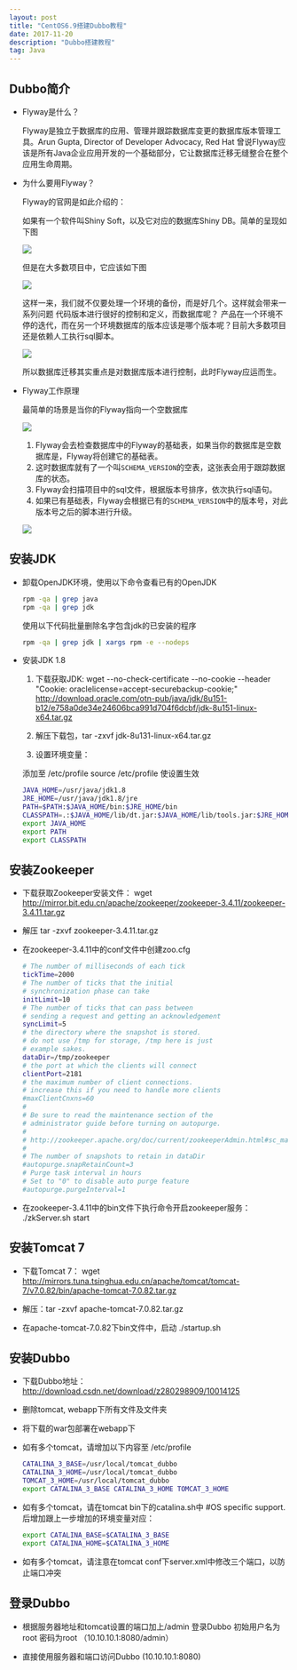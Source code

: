 ```yaml
---
layout: post
title: "CentOS6.9搭建Dubbo教程"
date: 2017-11-20
description: "Dubbo搭建教程"
tag: Java
---   
```

## Dubbo简介

- Flyway是什么？

	Flyway是独立于数据库的应用、管理并跟踪数据库变更的数据库版本管理工具。Arun Gupta, Director of Developer Advocacy, Red Hat 曾说Flyway应该是所有Java企业应用开发的一个基础部分，它让数据库迁移无缝整合在整个应用生命周期。

- 为什么要用Flyway？

	Flyway的官网是如此介绍的：
	
	如果有一个软件叫Shiny Soft，以及它对应的数据库Shiny DB。简单的呈现如下图  

	![](/blogImages/flywayshinny.jpg)

	但是在大多数项目中，它应该如下图
	
	![](/blogImages/flywaySchema.jpg)	

	这样一来，我们就不仅要处理一个环境的备份，而是好几个。这样就会带来一系列问题
	代码版本进行很好的控制和定义，而数据库呢？ 产品在一个环境不停的迭代，而在另一个环境数据库的版本应该是哪个版本呢？目前大多数项目还是依赖人工执行sql脚本。
	
	![](/blogImages/flywayshinnyDB.jpg)

	所以数据库迁移其实重点是对数据库版本进行控制，此时Flyway应运而生。

- Flyway工作原理

	最简单的场景是当你的Flyway指向一个空数据库
	
	![](/blogImages/EmptyDb.jpg)

	1. Flyway会去检查数据库中的Flyway的基础表，如果当你的数据库是空数据库是，Flyway将创建它的基础表。
	2. 这时数据库就有了一个叫`SCHEMA_VERSION`的空表，这张表会用于跟踪数据库的状态。
	3. Flyway会扫描项目中的sql文件，根据版本号排序，依次执行sql语句。
	4. 如果已有基础表，Flyway会根据已有的`SCHEMA_VERSION`中的版本号，对此版本号之后的脚本进行升级。

	![](/blogImages/Migration-1-2.jpg)

## 安装JDK

- 卸载OpenJDK环境，使用以下命令查看已有的OpenJDK

	```bash
	rpm -qa | grep java    
	rpm -qa | grep jdk   
	```

	使用以下代码批量删除名字包含jdk的已安装的程序
	```bash
	rpm -qa | grep jdk | xargs rpm -e --nodeps   
	```

 - 安装JDK 1.8
	 1. 下载获取JDK: wget --no-check-certificate --no-cookie --header "Cookie: oraclelicense=accept-securebackup-cookie;" http://download.oracle.com/otn-pub/java/jdk/8u151-b12/e758a0de34e24606bca991d704f6dcbf/jdk-8u151-linux-x64.tar.gz

	 2. 解压下载包，tar -zxvf jdk-8u131-linux-x64.tar.gz

	 3. 设置环境变量：

	 添加至 /etc/profile 
	 source /etc/profile 使设置生效  

	```bash 
	JAVA_HOME=/usr/java/jdk1.8
	JRE_HOME=/usr/java/jdk1.8/jre  
	PATH=$PATH:$JAVA_HOME/bin:$JRE_HOME/bin  
	CLASSPATH=.:$JAVA_HOME/lib/dt.jar:$JAVA_HOME/lib/tools.jar:$JRE_HOME/lib  
	export JAVA_HOME  
	export PATH  
	export CLASSPATH
	```

## 安装Zookeeper

- 下载获取Zookeeper安装文件： wget http://mirror.bit.edu.cn/apache/zookeeper/zookeeper-3.4.11/zookeeper-3.4.11.tar.gz

- 解压 tar -zxvf zookeeper-3.4.11.tar.gz

- 在zookeeper-3.4.11中的conf文件中创建zoo.cfg

	```bash
	# The number of milliseconds of each tick
	tickTime=2000
	# The number of ticks that the initial
	# synchronization phase can take
	initLimit=10
	# The number of ticks that can pass between
	# sending a request and getting an acknowledgement
	syncLimit=5
	# the directory where the snapshot is stored.
	# do not use /tmp for storage, /tmp here is just
	# example sakes.
	dataDir=/tmp/zookeeper
	# the port at which the clients will connect
	clientPort=2181
	# the maximum number of client connections.
	# increase this if you need to handle more clients
	#maxClientCnxns=60
	#
	# Be sure to read the maintenance section of the
	# administrator guide before turning on autopurge.
	#
	# http://zookeeper.apache.org/doc/current/zookeeperAdmin.html#sc_maintenance
	#
	# The number of snapshots to retain in dataDir
	#autopurge.snapRetainCount=3
	# Purge task interval in hours
	# Set to "0" to disable auto purge feature
	#autopurge.purgeInterval=1
	```

- 在zookeeper-3.4.11中的bin文件下执行命令开启zookeeper服务： ./zkServer.sh start 

## 安装Tomcat 7

- 下载Tomcat 7： wget http://mirrors.tuna.tsinghua.edu.cn/apache/tomcat/tomcat-7/v7.0.82/bin/apache-tomcat-7.0.82.tar.gz

- 解压：tar -zxvf apache-tomcat-7.0.82.tar.gz

- 在apache-tomcat-7.0.82下bin文件中，启动 ./startup.sh

## 安装Dubbo

- 下载Dubbo地址：http://download.csdn.net/download/z280298909/10014125

- 删除tomcat, webapp下所有文件及文件夹

- 将下载的war包部署在webapp下

- 如有多个tomcat，请增加以下内容至 /etc/profile

	```bash
	CATALINA_3_BASE=/usr/local/tomcat_dubbo
	CATALINA_3_HOME=/usr/local/tomcat_dubbo
	TOMCAT_3_HOME=/usr/local/tomcat_dubbo
	export CATALINA_3_BASE CATALINA_3_HOME TOMCAT_3_HOME
	```
- 如有多个tomcat，请在tomcat bin下的catalina.sh中 #OS specific support. 后增加跟上一步增加的环境变量对应：
	```bash
	export CATALINA_BASE=$CATALINA_3_BASE
	export CATALINA_HOME=$CATALINA_3_HOME
	```

- 如有多个tomcat，请注意在tomcat conf下server.xml中修改三个端口，以防止端口冲突

## 登录Dubbo

- 根据服务器地址和tomcat设置的端口加上/admin 登录Dubbo 初始用户名为root 密码为root （10.10.10.1:8080/admin）

- 直接使用服务器和端口访问Dubbo (10.10.10.1:8080)


 